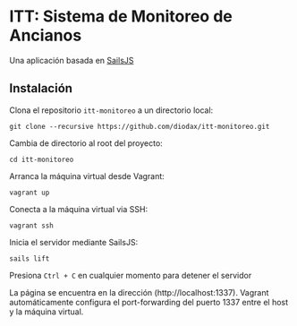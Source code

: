 # ITT: Sistema de Monitoreo de Ancianos

Una aplicación basada en [SailsJS](http://sailsjs.org) 

## Instalación ##

Clona el repositorio `itt-monitoreo` a un directorio local:

    git clone --recursive https://github.com/diodax/itt-monitoreo.git

Cambia de directorio al root del proyecto:

    cd itt-monitoreo

Arranca la máquina virtual desde Vagrant:

    vagrant up

Conecta a la máquina virtual via SSH:

    vagrant ssh

Inicia el servidor mediante SailsJS:

    sails lift

Presiona `Ctrl + C` en cualquier momento para detener el servidor

La página se encuentra en la dirección (http://localhost:1337). Vagrant automáticamente configura el
port-forwarding del puerto 1337 entre el host y la máquina virtual.
